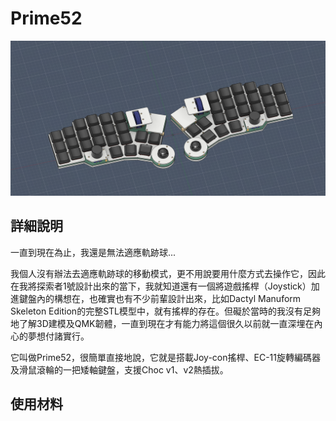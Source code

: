 # Prime52

![info](pic/info.png)

## 詳細說明

一直到現在為止，我還是無法適應軌跡球...

我個人沒有辦法去適應軌跡球的移動模式，更不用說要用什麼方式去操作它，因此在我將探索者1號設計出來的當下，我就知道還有一個將遊戲搖桿（Joystick）加進鍵盤內的構想在，也確實也有不少前輩設計出來，比如Dactyl Manuform Skeleton Edition的完整STL模型中，就有搖桿的存在。但礙於當時的我沒有足夠地了解3D建模及QMK韌體，一直到現在才有能力將這個很久以前就一直深埋在內心的夢想付諸實行。

它叫做Prime52，很簡單直接地說，它就是搭載Joy-con搖桿、EC-11旋轉編碼器及滑鼠滾輪的一把矮軸鍵盤，支援Choc v1、v2熱插拔。

## 使用材料